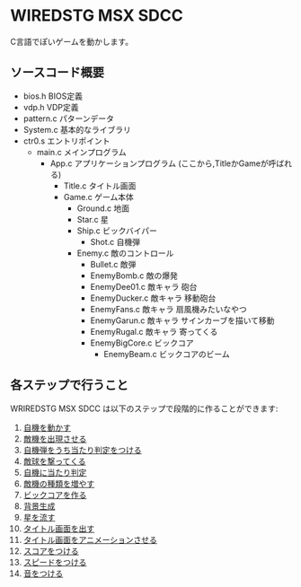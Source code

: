 # WIREDSTG MSX SDCC

C言語でぽいゲームを動かします。

## ソースコード概要

- bios.h BIOS定義
- vdp.h  VDP定義
- pattern.c パターンデータ
- System.c 基本的なライブラリ
- ctr0.s エントリポイント
  - main.c メインプログラム
    - App.c  アプリケーションプログラム (ここから,TitleかGameが呼ばれる)
      - Title.c タイトル画面
      - Game.c ゲーム本体
        - Ground.c 地面
        - Star.c 星
        - Ship.c ビックバイパー
          - Shot.c 自機弾
        - Enemy.c 敵のコントロール
          - Bullet.c 敵弾
          - EnemyBomb.c 敵の爆発
          - EnemyDee01.c  敵キャラ 砲台
          - EnemyDucker.c 敵キャラ 移動砲台
          - EnemyFans.c   敵キャラ 扇風機みたいなやつ
          - EnemyGarun.c  敵キャラ サインカーブを描いて移動
          - EnemyRugal.c  敵キャラ 寄ってくる
          - EnemyBigCore.c ビックコア
            - EnemyBeam.c ビックコアのビーム

## 各ステップで行うこと

WRIREDSTG MSX SDCC は以下のステップで段階的に作ることができます:

1. [自機を動かす](https://github.com/hsk/wiredstg_msx_sdcc/compare/0..1)
2. [敵機を出現させる](https://github.com/hsk/wiredstg_msx_sdcc/compare/1..2)
3. [自機弾をうち当たり判定をつける](https://github.com/hsk/wiredstg_msx_sdcc/compare/2..3)
4. [敵球を撃ってくる](https://github.com/hsk/wiredstg_msx_sdcc/compare/3..4)
5. [自機に当たり判定](https://github.com/hsk/wiredstg_msx_sdcc/compare/4..5)
6. [敵機の種類を増やす](https://github.com/hsk/wiredstg_msx_sdcc/compare/5..6)
7. [ビックコアを作る](https://github.com/hsk/wiredstg_msx_sdcc/compare/6..7)
8. [背景生成](https://github.com/hsk/wiredstg_msx_sdcc/compare/7..8)
9. [星を流す](https://github.com/hsk/wiredstg_msx_sdcc/compare/8..9)
10. [タイトル画面を出す](https://github.com/hsk/wiredstg_msx_sdcc/compare/9..10)
11. [タイトル画面をアニメーションさせる](https://github.com/hsk/wiredstg_msx_sdcc/compare/10..11)
12. [スコアをつける](https://github.com/hsk/wiredstg_msx_sdcc/compare/11..12)
13. [スピードをつける](https://github.com/hsk/wiredstg_msx_sdcc/compare/12..13)
14. [音をつける](https://github.com/hsk/wiredstg_msx_sdcc/compare/13..14)
